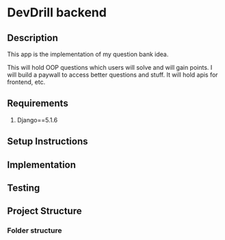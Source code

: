 # DevDrill backend

## Description
This app is the implementation of my question bank idea. 

This will hold OOP questions which users will solve and will gain points. I will build a paywall to access better
questions and stuff. It will hold apis for frontend, etc.

## Requirements
1. Django==5.1.6

## Setup Instructions


## Implementation

## Testing


## Project Structure

### Folder structure
```